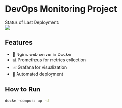 # DevOps Monitoring Project
Status of Last Deployment:<br>
<img src="https://github.com/dmplastun/devops-monitoring/workflows/Deploy_Devops_Monitoring/badge.svg?branch=main"><br>

## Features
- 🐳 Nginx web server in Docker
- 📊 Prometheus for metrics collection
- 📈 Grafana for visualization
- 🔄 Automated deployment

## How to Run
```bash
docker-compose up -d
